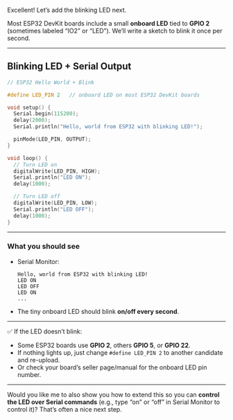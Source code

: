 
Excellent! Let’s add the blinking LED next.

Most ESP32 DevKit boards include a small **onboard LED** tied to **GPIO 2** (sometimes labeled “IO2” or “LED”). We’ll write a sketch to blink it once per second.

---

## Blinking LED + Serial Output

```cpp
// ESP32 Hello World + Blink

#define LED_PIN 2   // onboard LED on most ESP32 DevKit boards

void setup() {
  Serial.begin(115200);
  delay(2000);
  Serial.println("Hello, world from ESP32 with blinking LED!");

  pinMode(LED_PIN, OUTPUT);
}

void loop() {
  // Turn LED on
  digitalWrite(LED_PIN, HIGH);
  Serial.println("LED ON");
  delay(1000);

  // Turn LED off
  digitalWrite(LED_PIN, LOW);
  Serial.println("LED OFF");
  delay(1000);
}
```

---

### What you should see

* Serial Monitor:

  ```
  Hello, world from ESP32 with blinking LED!
  LED ON
  LED OFF
  LED ON
  ...
  ```
* The tiny onboard LED should blink **on/off every second**.

---

✅ If the LED doesn’t blink:

* Some ESP32 boards use **GPIO 2**, others **GPIO 5**, or **GPIO 22**.
* If nothing lights up, just change `#define LED_PIN 2` to another candidate and re-upload.
* Or check your board’s seller page/manual for the onboard LED pin number.

---

Would you like me to also show you how to extend this so you can **control the LED over Serial commands** (e.g., type “on” or “off” in Serial Monitor to control it)? That’s often a nice next step.
